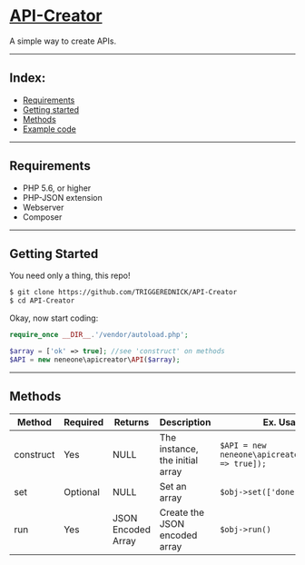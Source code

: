 # [API-Creator](https://github.com/Neneone/API-Creator)
A simple way to create APIs.

---
## Index:
* [Requirements](#requirements)
* [Getting started](#getting-started)
* [Methods](#methods)
* [Example code](https://github.com/TRIGGEREDNICK/API-Creator/blob/master/example.php)
---
## Requirements
* PHP 5.6, or higher
* PHP-JSON extension
* Webserver
* Composer
---
## Getting Started
You need only a thing, this repo!
```bash
$ git clone https://github.com/TRIGGEREDNICK/API-Creator
$ cd API-Creator
```
Okay, now start coding:
```php
require_once __DIR__.'/vendor/autoload.php';

$array = ['ok' => true]; //see 'construct' on methods
$API = new neneone\apicreator\API($array);
```
---
## Methods
|Method|Required|Returns|Description|Ex. Usage|
|------|--------|-------|-----------|---------|
|construct|Yes|NULL|The instance, the initial array|`$API = new neneone\apicreator\API(['ok' => true]);`|
|set|Optional|NULL|Set an array|`$obj->set(['done' => true]);`|
|run|Yes|JSON Encoded Array|Create the JSON encoded array|`$obj->run()`|
